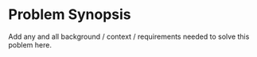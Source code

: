 
# Problem Synopsis

Add any and all background / context / requirements needed to solve this poblem here.
    